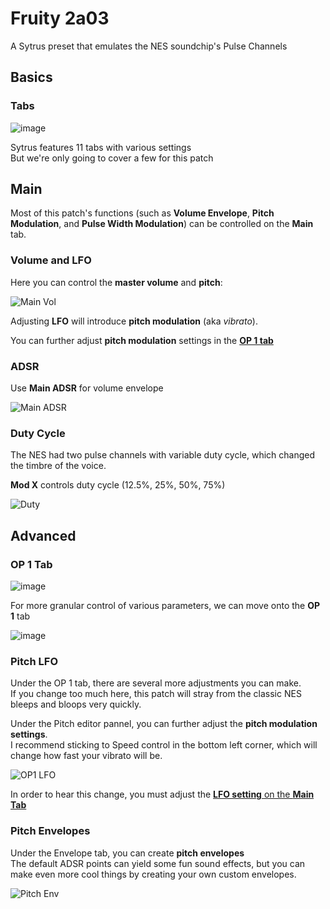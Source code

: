 # Fruity 2a03
A Sytrus preset that emulates the NES soundchip's Pulse Channels

## Basics

### Tabs 
![image](https://github.com/user-attachments/assets/2fe27975-15d2-44c1-85e8-751f12bffbc1)

Sytrus features 11 tabs with various settings  
But we're only going to cover a few for this patch

## Main

Most of this patch's functions (such as **Volume Envelope**, **Pitch Modulation**, and **Pulse Width Modulation**) can be controlled on the **Main** tab.

### Volume and LFO
Here you can control the **master volume** and **pitch**:

![Main Vol](https://github.com/user-attachments/assets/4b637119-b0b4-4ba0-bd14-9c73cb3d5ca0)

Adjusting **LFO** will introduce **pitch modulation** (aka _vibrato_). 

You can further adjust **pitch modulation** settings in the [**OP 1 tab**](#pitch-lfo)

### ADSR
Use **Main ADSR** for volume envelope

![Main ADSR](https://github.com/user-attachments/assets/cb2433ad-f64c-47f5-a737-c0d158b3b6c4)

### Duty Cycle
The NES had two pulse channels with variable duty cycle, which changed the timbre of the voice.  

**Mod X** controls duty cycle (12.5%, 25%, 50%, 75%)

![Duty](https://github.com/user-attachments/assets/8b8918e5-aca2-4d3d-87b7-6de2d45a0341)

## Advanced
### OP 1 Tab
![image](https://github.com/user-attachments/assets/a10bbf9b-a2c0-4df3-91ae-146e0ab54c9c)

For more granular control of various parameters, we can move onto the **OP 1** tab

![image](https://github.com/user-attachments/assets/51e45130-a42a-4737-8085-c0c3c506f28a)

### Pitch LFO

Under the OP 1 tab, there are several more adjustments you can make.  
If you change too much here, this patch will stray from the classic NES bleeps and bloops very quickly.

Under the Pitch editor pannel, you can further adjust the **pitch modulation settings**.  
I recommend sticking to Speed control in the bottom left corner, which will change how fast your vibrato will be.


![OP1 LFO](https://github.com/user-attachments/assets/ba130bec-a72c-4f59-9219-8bebde2c259c)

In order to hear this change, you must adjust the [**LFO setting** on the **Main Tab**](#volume-and-lfo)

### Pitch Envelopes

Under the Envelope tab, you can create **pitch envelopes**  
The default ADSR points can yield some fun sound effects, but you can make even more cool things by creating your own custom envelopes.

![Pitch Env](https://github.com/user-attachments/assets/f85e672d-0649-435b-8475-6fab0218b269)
